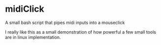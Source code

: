 # midiClick
A small bash script that pipes midi inputs into a mouseclick

I really like this as a small demonstration of how powerful a few small tools are in linux implementation.
